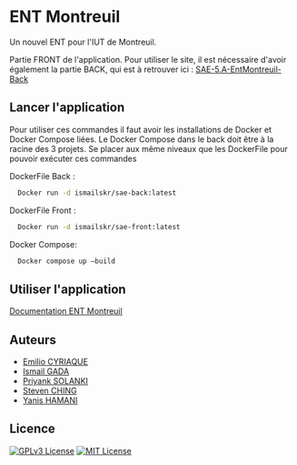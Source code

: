 
# ENT Montreuil

Un nouvel ENT pour l'IUT de Montreuil.

Partie FRONT de l'application. Pour utiliser le site, il est nécessaire d'avoir également  la partie BACK, qui est à retrouver ici : 
[SAE-5.A-EntMontreuil-Back](https://github.com/DUT-Info-Montreuil/SAE-5.A-EntMontreuil-Back)

## Lancer l'application

Pour utiliser ces commandes il faut avoir les installations de Docker et Docker Compose liées.
Le Docker Compose dans le back doit être à la racine des 3 projets.
Se placer aux même niveaux que les DockerFile pour pouvoir exécuter ces commandes

DockerFile Back : 
```bash
  Docker run -d ismailskr/sae-back:latest
```

DockerFile Front : 
```bash
  Docker run -d ismailskr/sae-front:latest
```

Docker Compose: 
```bash
  Docker compose up –build
```

## Utiliser l'application

[Documentation ENT Montreuil](https://docs.google.com/document/d/1-bF4c_pGzhYbhibzKBfT6DdOkeBLlL2o3GCdnnRTY64/edit?usp=sharing)


## Auteurs

- [Emilio CYRIAQUE](https://github.com/ecyriaque)
- [Ismail GADA](https://github.com/IsmailSKR)
- [Priyank SOLANKI](https://github.com/PriyankSolanki)
- [Steven CHING](https://github.com/stvenchg)
- [Yanis HAMANI](https://github.com/YanisTTC)


## Licence


[![GPLv3 License](https://img.shields.io/badge/License-GPL%20v3-yellow.svg)](https://www.gnu.org/licenses/gpl-3.0.txt)
[![MIT License](https://img.shields.io/badge/License-MIT-green.svg)](https://choosealicense.com/licenses/mit/)

